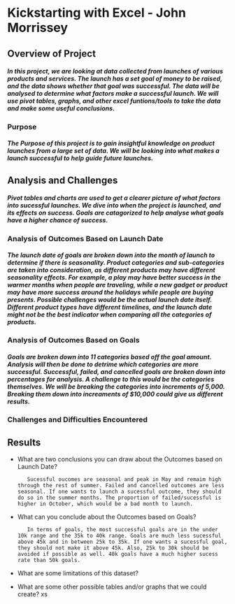 # Kickstarting with Excel -  John Morrissey 

## Overview of Project
##### In this project, we are looking at data collected from launches of various products and services. The launch has a set goal of money to be raised, and the data shows whether that goal was successful. The data will be analysed to determine what factors make a successful launch. We will use pivot tables, graphs, and other excel funtions/tools to take the data and make some useful conclusions. 


### Purpose
##### The Purpose of this project is to gain insightful knowledge on product launches from a large set of data. We will be looking into what makes a launch successful to help guide future launches.    

## Analysis and Challenges

##### Pivot tables and charts are used to get a clearer picture of what factors into sucessful launches. We dive into when the project is launched, and its effects on success. Goals are catagorized to help analyse what goals have a higher chance of success.  

### Analysis of Outcomes Based on Launch Date
 
##### The launch date of goals are broken down into the month of launch to determine if there is seasonality. Product categories and sub-categories are taken into consideration, as different products may have different seasonality effects. For example, a play may have better success in the warmer months when people are traveling, while a new gadget or product may have more success around the holidays while people are buying presents. Possible challenges would be the actual launch date itself. Different product types have different timelines, and the launch date might not be the best indicator when comparing all the categories of products. 



### Analysis of Outcomes Based on Goals

##### Goals are broken down into 11 categories based off the goal amount. Analysis will then be done to detrime which categories are more successful. Successful, failed, and cancelled goals are broken down into percentages for analysis. A challenge to this would be the categories themselves. We will be breaking the categories into increments of 5,000. Breaking them down into increaments of $10,000 could give us different results. 



### Challenges and Difficulties Encountered

## Results

- What are two conclusions you can draw about the Outcomes based on Launch Date?

         Sucessful oucomes are seasonal and peak in May and remaim high through the rest of summer. Failed and cancelled outcomes are less seasonal. If one wants to launch a sucessful outcome, they should do so in the summer months. The proportion of failed/sucessful is higher in October, which would be a bad month to launch. 

- What can you conclude about the Outcomes based on Goals?
        
         In terms of goals, the most successful goals are in the under 10k range and the 35k to 40k range. Goals are much less sucessful above 45k and in between 25k to 35k. If one wants a sucessful goal, they should not make it above 45k. Also, 25k to 30k should be avoided if possible as well. 40k goals have a much higher sucess rate than 50k goals. 

- What are some limitations of this dataset?




- What are some other possible tables and/or graphs that we could create?
xs